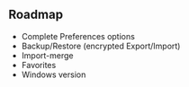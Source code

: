 ## Roadmap

 - Complete Preferences options
 - Backup/Restore (encrypted Export/Import)
 - Import-merge
 - Favorites
 - Windows version

